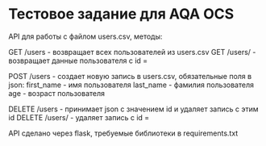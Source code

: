 # Тестовое задание для AQA OCS 

API для работы с файлом users.csv, методы:

GET /users - возвращает всех пользователей из users.csv
GET /users/<id> - возвращает данные пользователя с id = <id>
 
POST /users - создает новую запись в users.csv, обязательные поля в json: 
  first_name - имя пользователя 
  last_name - фамилия пользователя 
  age - возраст пользователя 
 
DELETE /users - принимает json с значением id и удаляет запись с этим id
DELETE /users/<id> - удаляет запись с id = <id>
  
API сделано через flask, требуемые библиотеки в requirements.txt
